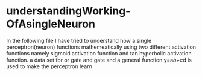 # understandingWorking-OfAsingleNeuron
In the following file I have tried to understand how a single perceptron(neuron) functions 
mathemeatically using two different activation functions namely sigmoid activation
function and tan hyperbolic activation function.
a data set for or gate and gate and a general function y=a*b+c*d is used to make the perceptron learn
